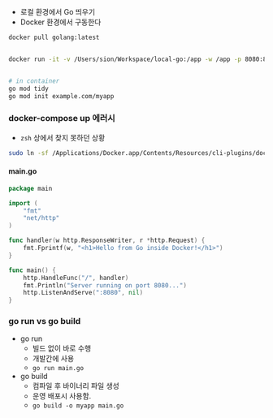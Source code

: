 - 로컬 환경에서 Go 띄우기
- Docker 환경에서 구동한다

```bash
docker pull golang:latest


docker run -it -v /Users/sion/Workspace/local-go:/app -w /app -p 8080:8080 --name go-container golang:latest /bin/bash


# in container
go mod tidy
go mod init example.com/myapp
```


### docker-compose up 에러시
- `zsh` 상에서 찾지 못하던 상황
```bash
sudo ln -sf /Applications/Docker.app/Contents/Resources/cli-plugins/docker-compose /usr/local/bin/docker-compose
```


#### main.go
```go
package main

import (
    "fmt"
    "net/http"
)

func handler(w http.ResponseWriter, r *http.Request) {
    fmt.Fprintf(w, "<h1>Hello from Go inside Docker!</h1>")
}

func main() {
    http.HandleFunc("/", handler)
    fmt.Println("Server running on port 8080...")
    http.ListenAndServe(":8080", nil)
}
```

### go run vs go build
- go run
	- 빌드 없이 바로 수행
	- 개발간에 사용
	- `go run main.go`
- go build
	- 컴파일 후 바이너리 파일 생성
	- 운영 배포시 사용함.
	- `go build -o myapp main.go`